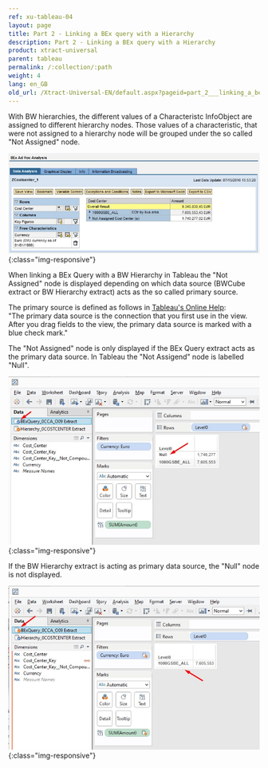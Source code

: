```yaml
---
ref: xu-tableau-04
layout: page
title: Part 2 - Linking a BEx query with a Hierarchy
description: Part 2 - Linking a BEx query with a Hierarchy
product: xtract-universal
parent: tableau
permalink: /:collection/:path
weight: 4
lang: en_GB
old_url: /Xtract-Universal-EN/default.aspx?pageid=part_2___linking_a_bex_query_with_a_hierarchy
---
```


With BW hierarchies, the different values of a Characteristc InfoObject are assigned to different hierarchy nodes. Those values of a characteristic, that were not assigned to a hierarchy node will be grouped under the so called "Not Assigned" node.

![BExQuery_notAssigned_node](/img/content/BExQuery_notAssigned_node.jpg){:class="img-responsive"}

When linking a BEx Query with a BW Hierarchy in Tableau the "Not Assigned" node is displayed depending on which data source (BWCube extract or BW Hierarchy extract) acts as the so called primary source.

The primary source is defined as follows in [Tableau's Online Help](https://onlinehelp.tableau.com/current/pro/online/mac/en-us/multipleconnections_secondary.html):<br>
"The primary data source is the connection that you first use in the view. After you drag fields to the view, the primary data source is marked with a blue check mark."

The "Not Assigned" node is only displayed if the BEx Query extract acts as the primary data source. In Tableau the "Not Assigend" node is labelled "Null".

![Tableau_Relationship_with_Null_Node](/img/content/Tableau_Relationship_with_Null_Node.jpg){:class="img-responsive"}

If the BW Hierarchy extract is acting as primary data source, the "Null" node is not displayed.

![Tableau_Relationship_without_Null_Node](/img/content/Tableau_Relationship_without_Null_Node.jpg){:class="img-responsive"}

